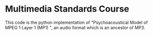 # Multimedia Standards Course
This code is the python implementation of "Psychoacoustical Model of MPEG 1 Layer 1 (MP1) ", an audio format which is an ancestor of MP3. 
